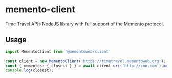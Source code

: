 # memento-client

[Time Travel APIs](http://timetravel.mementoweb.org/guide/api/) NodeJS library with full support of the Memento protocol.

## Usage
```typescript
import MementoClient from '@mementoweb/client'

const client = new MementoClient('https://timetravel.mementoweb.org');
const { mementos: { closest } } = await client.uri('http://cnn.com').mementos('2013');
console.log(closest);
```
